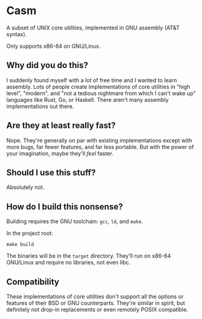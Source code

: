 # Casm

A subset of UNIX core utilities, implemented in GNU assembly (AT&T syntax).

Only supports x86-64 on GNU/Linux.

## Why did you do this?

I suddenly found myself with a lot of free time and I wanted to learn assembly.
Lots of people create implementations of core utilities in "high level", "modern",
and "not a tedious nightmare from which I can't wake up" languages like Rust, Go,
or Haskell. There aren't many assembly implementations out there.

## Are they at least really fast?

Nope. They're generally on par with existing implementations except with more
bugs, far fewer features, and far less portable. But with the power of your
imagination, maybe they'll *feel* faster.

## Should I use this stuff?

Absolutely not.

## How do I build this nonsense?

Building requires the GNU toolchain: `gcc`, `ld`, and `make`.

In the project root:

```
make build
```

The binaries will be in the `target` directory. They'll run on x86-64 GNU/Linux
and require no libraries, not even libc.

## Compatibility

These implementations of core utilities don't support all the options or features
of their BSD or GNU counterparts. They're similar in spirit, but definitely not drop-in
replacements or even remotely POSIX compatible.
